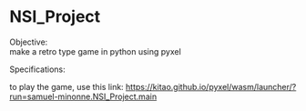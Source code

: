 # NSI_Project

Objective:</br>
make a retro type game in python using pyxel

Specifications:


to play the game, use this link: https://kitao.github.io/pyxel/wasm/launcher/?run=samuel-minonne.NSI_Project.main 
</br>
